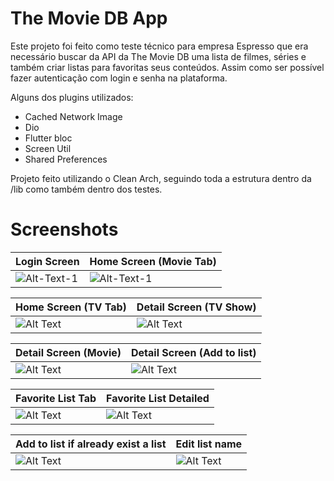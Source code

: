 
# The Movie DB App

Este projeto foi feito como teste técnico para empresa Espresso que era necessário buscar da API da The Movie DB uma lista de filmes, séries e também criar listas para favoritas seus conteúdos. Assim como ser possível fazer autenticação com login e senha na plataforma.

Alguns dos plugins utilizados:

- Cached Network Image
- Dio
- Flutter bloc
- Screen Util
- Shared Preferences

Projeto feito utilizando o Clean Arch, seguindo toda a estrutura dentro da /lib como também dentro dos testes. 

# Screenshots

| Login Screen  | Home Screen (Movie Tab) |
| ------------- | ------------- |
| ![Alt-Text-1](https://i.imgur.com/KwyFjge.png)   | ![Alt-Text-1](https://i.imgur.com/fmzge3t.png)   |

| Home Screen (TV Tab)  | Detail Screen (TV Show) |
| ------------- | ------------- |
| ![Alt Text](https://i.imgur.com/kBDaxQr.png) | ![Alt Text](https://i.imgur.com/sSVlJ2d.png)   |


| Detail Screen (Movie)  | Detail Screen (Add to list) |
| ------------- | ------------- |
| ![Alt Text](https://i.imgur.com/ViXBTXs.png) | ![Alt Text](https://i.imgur.com/UeaRc5U.png) |

| Favorite List Tab  | Favorite List Detailed |
| ------------- | ------------- |
| ![Alt Text](https://i.imgur.com/3NKFhuS.png) | ![Alt Text](https://i.imgur.com/Ntpsk3X.png) |


| Add to list if already exist a list  | Edit list name |
| ------------- | ------------- |
| ![Alt Text](https://i.imgur.com/vWN7vFs.png) | ![Alt Text](https://i.imgur.com/LbvoIyj.png) |